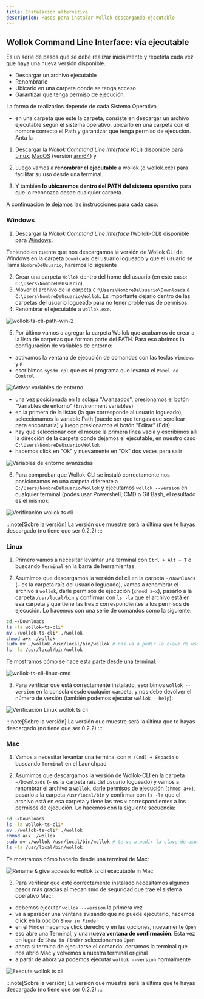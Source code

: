 ```yaml
---
title: Instalación alternativa
description: Pasos para instalar Wollok descargando ejecutable
---
```


## Wollok Command Line Interface: vía ejecutable

Es un serie de pasos que se debe realizar inicialmente y repetirla  cada vez que haya una nueva versión disponible. 
- Descargar un archivo ejecutable
- Renombrarlo
- Ubicarlo en una carpeta donde se tenga acceso
- Garantizar que tenga permiso de ejecución.

La forma de realizarlos depende de cada Sistema Operativo

-  en una carpeta que esté la carpeta, consiste en descargar un archivo ejecutable según el sistema operativo, ubicarlo en una carpeta con el nombre correcto el Path y garantizar que tenga permiso de ejecución.
Anta la 

1. Descargar la _Wollok Command Line Interface_ (CLI) disponible para [Linux](https://github.com/uqbar-project/wollok-ts-cli/releases/latest/download/wollok-ts-cli-linux-x64), [MacOS](https://github.com/uqbar-project/wollok-ts-cli/releases/latest/download/wollok-ts-cli-macos-x64) (versión [arm64](https://github.com/uqbar-project/wollok-ts-cli/releases/latest/download/wollok-ts-cli-macos-arm64)) y 

2. Luego vamos a **renombrar el ejecutable** a wollok (o wollok.exe) para facilitar su uso desde una terminal.
3. Y también **lo ubicaremos dentro del PATH del sistema operativo** para que lo reconozca desde cualquier carpeta. 

A continuación te dejamos las instrucciones para cada caso.

### Windows

1. Descargar la _Wollok Command Line Interface_ (Wollok-CLI) disponible para [Windows](https://github.com/uqbar-project/wollok-ts-cli/releases/latest/download/wollok-ts-cli-win-x64.exe).

Teniendo en cuenta que nos descargamos la versión de Wollok CLI de Windows en la carpeta `Downloads` del usuario logueado  y que el usuario se llama `NombreDeUsuario`, haremos lo siguiente

2. Crear una carpeta `Wollok` dentro del home del usuario (en este caso: `C:\Users\NombreDeUsuario`)
3. Mover el archivo de la carpeta `C:\Users\NombreDeUsuario\Downloads` a `C:\Users\NombreDeUsuario\Wollok`. Es importante dejarlo dentro de las carpetas del usuario logueado para no tener problemas de permisos.
4. Renombrar el ejecutable a `wollok.exe`.

![wollok-ts-cli-path-win-2](https://github.com/uqbar-project/website-wollok-ts/assets/4549002/e1a917d9-8bb4-4457-8592-3a44b751468d)

5. Por último vamos a agregar la carpeta Wollok que acabamos de crear a la lista de carpetas que forman parte del PATH. Para eso abrimos la configuración de variables de entorno:

- activamos la ventana de ejecución de comandos con las teclas `Windows` y `R`
- escribimos `sysdm.cpl` que es el programa que levanta el `Panel de Control`

![Activar variables de entorno](../../../assets/wollok-ts-cli-edit-system-variables.png)

- una vez posicionada en la solapa "Avanzados", presionamos el botón "Variables de entorno" (Environment variables)
- en la primera de la listas (la que corresponde al usuario logueado), seleccionamos la variable Path (puede ser que tengas que scrollear para encontrarla) y luego presionamos el botón "Editar" (Edit)
- hay que seleccionar con el mouse la primera línea vacía y escribimos allí la dirección de la carpeta donde dejamos el ejecutable, en nuestro caso `C:\Users\NombreDeUsuario\Wollok`
- hacemos click en "Ok" y nuevamente en "Ok" dos veces para salir

![Variables de entorno avanzadas](../../../assets/wollok-ts-cli-path-win-env.gif)

6. Para comprobar que Wollok-CLI se instaló correctamente nos posicionamos en una carpeta diferente a `C:/Users/NombreDeUsuario/Wollok` y ejecutamos `wollok --version` en cualquier terminal (podés usar Powershell, CMD o Git Bash, el resultado es el mismo):

![Verificación wollok ts cli](../../../assets/wollok-ts-cli-path-win-3.gif)

:::note[Sobre la versión]
La versión que muestre será la última que te hayas descargado (no tiene que ser 0.2.2)
:::

### Linux

1. Primero vamos a necesitar levantar una terminal con `Ctrl + Alt + T` o buscando `Terminal` en la barra de herramientas

2. Asumimos que descargamos la versión del cli en la carpeta `~/Downloads` (`~` es la carpeta raíz del usuario logueado), vamos a renombrar el archivo a `wollok`, darle permisos de ejecución (`chmod a+x`), pasarlo a la carpeta `/usr/local/bin` y confirmar con `ls -la` que el archivo está en esa carpeta y que tiene las tres `x` correspondientes a los permisos de ejecución. Lo hacemos con una serie de comandos como la siguiente: 
   
```bash
cd ~/Downloads
ls -la wollok-ts-cli*
mv ./wollok-ts-cli* ./wollok
chmod a+x ./wollok
sudo mv ./wollok /usr/local/bin/wollok # nos va a pedir la clave de usuario root
ls -la /usr/local/bin/wollok
```

Te mostramos cómo se hace esta parte desde una terminal:

![wollok-ts-cli-linux-cmd](https://github.com/uqbar-project/website-wollok-ts/assets/4549002/5dc951f4-a7e8-4a19-9644-d829dc9c524b)

3. Para verificar que está correctamente instalado, escribimos `wollok --version` en la consola desde cualquier carpeta, y nos debe devolver el número de versión (también podemos ejecutar `wollok --help`):

![Verificación Linux wollok ts cli](../../../assets/wollok-ts-cli-linux-cmd-2.gif)

:::note[Sobre la versión]
La versión que muestre será la última que te hayas descargado (no tiene que ser 0.2.2)
:::

### Mac

1. Vamos a necesitar levantar una terminal con `⌘ (Cmd) + Espacio` o buscando `Terminal` en el Launchpad

2. Asumimos que descargamos la versión de Wollok-CLI en la carpeta `~/Downloads` (`~` es la carpeta raíz del usuario logueado) y vamos a renombrar el archivo a `wollok`, darle permisos de ejecución (`chmod a+x`), pasarlo a la carpeta `/usr/local/bin` y confirmar con `ls -la` que el archivo está en esa carpeta y tiene las tres `x` correspondientes a los permisos de ejecución. Lo hacemos con la siguiente secuencia:

```bash
cd ~/Downloads
ls -la wollok-ts-cli*
mv ./wollok-ts-cli* ./wollok
chmod a+x ./wollok
sudo mv ./wollok /usr/local/bin/wollok # te va a pedir la clave de usuario root
ls -la /usr/local/bin/wollok
```

Te mostramos cómo hacerlo desde una terminal de Mac:

![Rename & give access to wollok ts cli executable in Mac](../../../assets/wollok-ts-cli-mac-cmd-2.gif)


3. Para verificar que esté correctamente instalado necesitamos algunos pasos más gracias al mecanismo de seguridad que trae el sistema operativo Mac:

- debemos ejecutar `wollok --version` la primera vez
- va a aparecer una ventana avisando que no puede ejecutarlo, hacemos click en la opción `Show in Finder`
- en el Finder hacemos click derecho y en las opciones, nuevamente `Open`
- eso abre una Terminal, y una **nueva ventana de confirmación**. Esta vez en lugar de `Show in Finder` seleccionamos `Open`
- ahora sí termina de ejecutarse el comando: cerramos la terminal que nos abrió Mac y volvemos a nuestra terminal original
- a partir de ahora ya podemos ejecutar `wollok --version` normalmente

![Execute wollok ts cli](../../../assets/wollok-ts-cli-mac2.gif)

:::note[Sobre la versión]
La versión que muestre será la última que te hayas descargado (no tiene que ser 0.2.2)
:::

